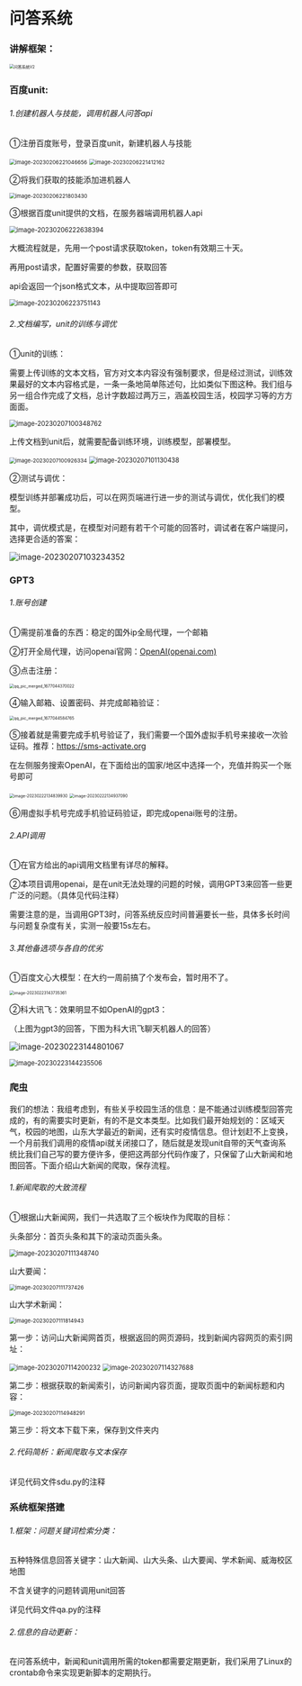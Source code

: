 # 问答系统

### 讲解框架：

<img src="picture\问答系统V2.png" alt="问答系统V2" style="zoom:50%;" />

### 百度unit:

###### 1.创建机器人与技能，调用机器人问答api

①注册百度账号，登录百度unit，新建机器人与技能

<img src="picture\image-20230206221046656.png" alt="image-20230206221046656" style="zoom: 67%;" />

<img src="picture\image-20230206221412162.png" alt="image-20230206221412162" style="zoom:67%;" />

②将我们获取的技能添加进机器人

<img src="picture\image-20230206221803430.png" alt="image-20230206221803430" style="zoom:67%;" />

③根据百度unit提供的文档，在服务器端调用机器人api



<img src="picture\image-20230206222638394.png" alt="image-20230206222638394" style="zoom:80%;" />

大概流程就是，先用一个post请求获取token，token有效期三十天。

再用post请求，配置好需要的参数，获取回答

api会返回一个json格式文本，从中提取回答即可

<img src="picture\image-20230206223751143.png" alt="image-20230206223751143" style="zoom:80%;" />

###### 2.文档编写，unit的训练与调优

①unit的训练：

需要上传训练的文本文档，官方对文本内容没有强制要求，但是经过测试，训练效果最好的文本内容格式是，一条一条地简单陈述句，比如类似下图这种。我们组与另一组合作完成了文档，总计字数超过两万三，涵盖校园生活，校园学习等的方方面面。

<img src="picture\image-20230207100348762.png" alt="image-20230207100348762" style="zoom:80%;" />



上传文档到unit后，就需要配备训练环境，训练模型，部署模型。

<img src="picture\image-20230207100926334.png" alt="image-20230207100926334" style="zoom:67%;" />

<img src="picture\image-20230207101130438.png" alt="image-20230207101130438" style="zoom:80%;" />

②测试与调优：

模型训练并部署成功后，可以在网页端进行进一步的测试与调优，优化我们的模型。

其中，调优模式是，在模型对问题有若干个可能的回答时，调试者在客户端提问，选择更合适的答案：

![image-20230207103234352](picture\image-20230207103234352.png)



### GPT3

###### 1.账号创建

①需提前准备的东西：稳定的国外ip全局代理，一个邮箱

②打开全局代理，访问openai官网：[OpenAI(openai.com)](https://openai.com/)

③点击注册：

<img src="D:\github\sdu_as\sdu_answer_system\picture\qq_pic_merged_1677044370022.jpg" alt="qq_pic_merged_1677044370022" style="zoom:50%;" />

④输入邮箱、设置密码、并完成邮箱验证：

<img src="D:\github\sdu_as\sdu_answer_system\picture\qq_pic_merged_1677044584765.jpg" alt="qq_pic_merged_1677044584765" style="zoom:50%;" />

⑤接着就是需要完成手机号验证了，我们需要一个国外虚拟手机号来接收一次验证码。推荐：https://sms-activate.org

在左侧服务搜索OpenAI，在下面给出的国家/地区中选择一个，充值并购买一个账号即可

<img src="picture\image-20230222134839930.png" alt="image-20230222134839930" style="zoom:50%;" />

<img src="picture\image-20230222134937090.png" alt="image-20230222134937090" style="zoom:50%;" />

⑥用虚拟手机号完成手机验证码验证，即完成openai账号的注册。

###### 2.API调用

①在官方给出的api调用文档里有详尽的解释。

②本项目调用openai，是在unit无法处理的问题的时候，调用GPT3来回答一些更广泛的问题。（具体见代码注释）

需要注意的是，当调用GPT3时，问答系统反应时间普遍要长一些，具体多长时间与问题复杂度有关，实测一般要15s左右。

###### 3.其他备选项与各自的优劣

①百度文心大模型：在大约一周前搞了个发布会，暂时用不了。

<img src="picture\image-20230223143735361.png" alt="image-20230223143735361" style="zoom:50%;" />

②科大讯飞：效果明显不如OpenAI的gpt3：

（上图为gpt3的回答，下图为科大讯飞聊天机器人的回答）

![image-20230223144801067](picture\image-20230223144801067.png)

<img src="picture\image-20230223144235506.png" alt="image-20230223144235506" style="zoom: 80%;" />





### 爬虫

我们的想法：我组考虑到，有些关乎校园生活的信息：是不能通过训练模型回答完成的，有的需要实时更新，有的不是文本类型。比如我们最开始规划的：区域天气，校园的地图，山东大学最近的新闻，还有实时疫情信息。但计划赶不上变换，一个月前我们调用的疫情api就关闭接口了，随后就是发现unit自带的天气查询系统比我们自己写的要方便许多，便把这两部分代码作废了，只保留了山大新闻和地图回答。下面介绍山大新闻的爬取，保存流程。

###### 1.新闻爬取的大致流程

①根据山大新闻网，我们一共选取了三个板块作为爬取的目标：

头条部分：首页头条和其下的滚动页面头条。

<img src="picture\image-20230207111348740.png" alt="image-20230207111348740" style="zoom:80%;" />

山大要闻：

<img src="picture\image-20230207111737426.png" alt="image-20230207111737426" style="zoom:67%;" />

山大学术新闻：

<img src="picture\image-20230207111814943.png" alt="image-20230207111814943" style="zoom:67%;" />



第一步：访问山大新闻网首页，根据返回的网页源码，找到新闻内容网页的索引网址：

<img src="picture\image-20230207114200232.png" alt="image-20230207114200232" style="zoom:80%;" />

<img src="picture\image-20230207114327688.png" alt="image-20230207114327688" style="zoom:80%;" />

第二步：根据获取的新闻索引，访问新闻内容页面，提取页面中的新闻标题和内容：

<img src="picture\image-20230207114948291.png" alt="image-20230207114948291" style="zoom:67%;" />

第三步：将文本下载下来，保存到文件夹内

###### 2.代码简析：新闻爬取与文本保存

详见代码文件sdu.py的注释

### 系统框架搭建

###### 1.框架：问题关键词检索分类：

五种特殊信息回答关键字：山大新闻、山大头条、山大要闻、学术新闻、威海校区地图

不含关键字的问题转调用unit回答

详见代码文件qa.py的注释

###### 2.信息的自动更新：

在问答系统中，新闻和unit调用所需的token都需要定期更新，我们采用了Linux的crontab命令来实现更新脚本的定期执行。

